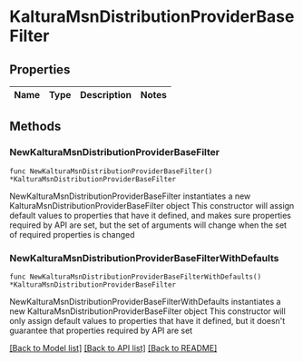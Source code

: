 # KalturaMsnDistributionProviderBaseFilter

## Properties

Name | Type | Description | Notes
------------ | ------------- | ------------- | -------------

## Methods

### NewKalturaMsnDistributionProviderBaseFilter

`func NewKalturaMsnDistributionProviderBaseFilter() *KalturaMsnDistributionProviderBaseFilter`

NewKalturaMsnDistributionProviderBaseFilter instantiates a new KalturaMsnDistributionProviderBaseFilter object
This constructor will assign default values to properties that have it defined,
and makes sure properties required by API are set, but the set of arguments
will change when the set of required properties is changed

### NewKalturaMsnDistributionProviderBaseFilterWithDefaults

`func NewKalturaMsnDistributionProviderBaseFilterWithDefaults() *KalturaMsnDistributionProviderBaseFilter`

NewKalturaMsnDistributionProviderBaseFilterWithDefaults instantiates a new KalturaMsnDistributionProviderBaseFilter object
This constructor will only assign default values to properties that have it defined,
but it doesn't guarantee that properties required by API are set


[[Back to Model list]](../README.md#documentation-for-models) [[Back to API list]](../README.md#documentation-for-api-endpoints) [[Back to README]](../README.md)



